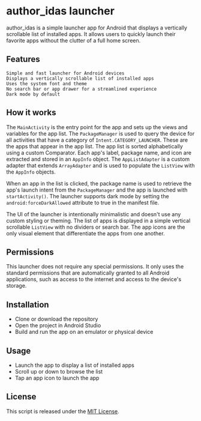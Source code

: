 # author_idas launcher
author_idas is a simple launcher app for Android that displays a vertically scrollable list of installed apps. It allows users to quickly launch their favorite apps without the clutter of a full home screen.

## Features
```
Simple and fast launcher for Android devices
Displays a vertically scrollable list of installed apps
Uses the system font and theme
No search bar or app drawer for a streamlined experience
Dark mode by default
```
## How it works

The `MainActivity` is the entry point for the app and sets up the views and variables for the app list. The `PackageManager` is used to query the device for all activities that have a category of `Intent.CATEGORY_LAUNCHER`. These are the apps that appear in the app list. The app list is sorted alphabetically using a custom Comparator. Each app's label, package name, and icon are extracted and stored in an `AppInfo` object. The `AppListAdapter` is a custom adapter that extends `ArrayAdapter` and is used to populate the `ListView` with the `AppInfo` objects.

When an app in the list is clicked, the package name is used to retrieve the app's launch intent from the `PackageManager` and the app is launched with `startActivity()`. The launcher supports dark mode by setting the `android:forceDarkAllowed` attribute to true in the manifest file.

The UI of the launcher is intentionally minimalistic and doesn't use any custom styling or theming. The list of apps is displayed in a simple vertical scrollable `ListView` with no dividers or search bar. The app icons are the only visual element that differentiate the apps from one another.

## Permissions
This launcher does not require any special permissions. It only uses the standard permissions that are automatically granted to all Android applications, such as access to the internet and access to the device's storage.

## Installation
* Clone or download the repository
* Open the project in Android Studio
* Build and run the app on an emulator or physical device

## Usage
* Launch the app to display a list of installed apps
* Scroll up or down to browse the list
* Tap an app icon to launch the app

## License

This script is released under the [MIT License](LICENSE).

